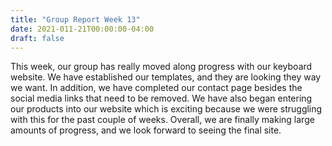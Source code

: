 ```yaml
---
title: "Group Report Week 13"
date: 2021-011-21T00:00:00-04:00
draft: false
---
```


This week, our group has really moved along progress with our keyboard website. We have established our templates, and they are looking they way we want. In addition, we have completed our contact page besides the social media links that need to be removed. We have also began entering our products into our website which is exciting because we were struggling with this for the past couple of weeks. Overall, we are finally making large amounts of progress, and we look forward to seeing the final site. 
